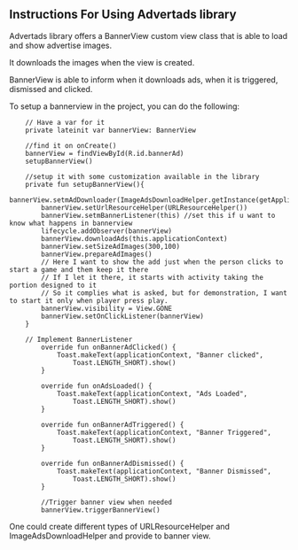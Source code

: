 ## Instructions For Using Advertads library

Advertads library offers a BannerView custom view class that is able to load and show advertise images.

It downloads the images when the view is created.

BannerView is able to inform when it downloads ads, when it is triggered, dismissed and clicked.

To setup a bannerview in the project, you can do the following:

        // Have a var for it
    	private lateinit var bannerView: BannerView

    	//find it on onCreate()
    	bannerView = findViewById(R.id.bannerAd)
    	setupBannerView()

    	//setup it with some customization available in the library
	    private fun setupBannerView(){
	        bannerView.setmAdDownloader(ImageAdsDownloadHelper.getInstance(getApplicationContext()))
	        bannerView.setUrlResourceHelper(URLResourceHelper())
	        bannerView.setmBannerListener(this) //set this if u want to know what happens in bannerview
	        lifecycle.addObserver(bannerView)
	        bannerView.downloadAds(this.applicationContext)
	        bannerView.setSizeAdImages(300,100)
	        bannerView.prepareAdImages()
	        // Here I want to show the add just when the person clicks to start a game and them keep it there
	        // If I let it there, it starts with activity taking the portion designed to it
	        // So it complies what is asked, but for demonstration, I want to start it only when player press play.
	        bannerView.visibility = View.GONE
	        bannerView.setOnClickListener(bannerView)
	    }

	    // Implement BannerListener
	        override fun onBannerAdClicked() {
		        Toast.makeText(applicationContext, "Banner clicked",
		            Toast.LENGTH_SHORT).show()
		    }

		    override fun onAdsLoaded() {
		        Toast.makeText(applicationContext, "Ads Loaded",
		            Toast.LENGTH_SHORT).show()
		    }

		    override fun onBannerAdTriggered() {
		        Toast.makeText(applicationContext, "Banner Triggered",
		            Toast.LENGTH_SHORT).show()
		    }

		    override fun onBannerAdDismissed() {
		        Toast.makeText(applicationContext, "Banner Dismissed",
		            Toast.LENGTH_SHORT).show()
		    }

		    //Trigger banner view when needed 
		    bannerView.triggerBannerView()


One could create different types of URLResourceHelper and ImageAdsDownloadHelper and provide to banner view.